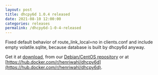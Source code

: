 ```yaml
---
layout: post
title: dhcpy6d 1.0.4 released
date: 2021-08-10 12:00:00
categories: releases
permalink: /dhcpy6d-1-0-4-released
---
```


Fixed default behavior of route_link_local=no in clients.conf and include empty volatile.sqlite, because database is built by dhcpy6d anyway.


Get it at [download](/download), from our [Debian/CentOS repository](/debian-and-redhat-centos-stable-repositories-available) or at [https://hub.docker.com/r/henriwahl/dhcpy6d](https://hub.docker.com/r/henriwahl/dhcpy6d).


